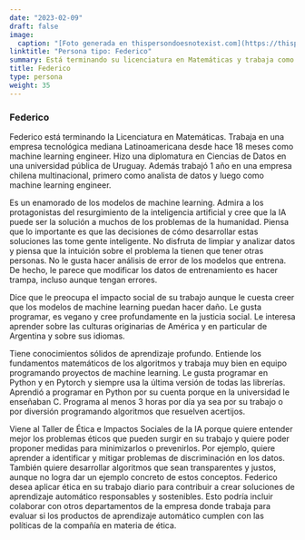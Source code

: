 ```yaml
---
date: "2023-02-09"
draft: false
image:
  caption: "[Foto generada en thispersondoesnotexist.com](https://thispersondoesnotexist.com/)"
linktitle: "Persona tipo: Federico"
summary: Está terminando su licenciatura en Matemáticas y trabaja como ingeniero de aprendizaje automático. Le gusta programar, es vegano y cree profundamente en la justicia social. Cree que la IA puede ser la solución a muchos de los problemas de la humanidad.
title: Federico
type: persona
weight: 35
---
```


### Federico

Federico está terminando la Licenciatura en Matemáticas. Trabaja en una empresa tecnológica mediana Latinoamericana desde hace 18 meses como machine learning engineer. Hizo una diplomatura en Ciencias de Datos en una universidad pública de Uruguay. Además trabajó 1 año en una empresa chilena multinacional, primero como analista de datos y luego como machine learning engineer. 

Es un enamorado de los modelos de machine learning. Admira a los protagonistas del resurgimiento de la inteligencia artificial y cree que la IA puede ser la solución a muchos de los problemas de la humanidad. Piensa que lo importante es que las decisiones de cómo desarrollar estas soluciones las tome gente inteligente. No disfruta de limpiar y analizar datos y piensa que la intuición sobre el problema la tienen que tener otras personas. No le gusta hacer análisis de error de los modelos que entrena. De hecho, le parece que modificar los datos de entrenamiento es hacer trampa, incluso aunque tengan errores. 

Dice que le preocupa el impacto social de su trabajo aunque le cuesta creer que los modelos de machine learning puedan hacer daño. Le gusta programar, es vegano y cree profundamente en la justicia social. Le interesa aprender sobre las culturas originarias de América y en particular de Argentina y sobre sus idiomas. 

Tiene conocimientos sólidos de aprendizaje profundo. Entiende los fundamentos matemáticos de los algoritmos y trabaja muy bien en equipo programando proyectos de machine learning. Le gusta programar en Python y en Pytorch y siempre usa la última versión de todas las librerías. Aprendió a programar en Python por su cuenta porque en la universidad le enseñaban C. Programa al menos 3 horas por día ya sea por su trabajo o por diversión programando algoritmos que resuelven acertijos.

Viene al Taller de Ética e Impactos Sociales de la IA porque quiere entender mejor los problemas éticos que pueden surgir en su trabajo y quiere poder proponer medidas para minimizarlos o prevenirlos. Por ejemplo, quiere aprender a identificar y mitigar problemas de discriminación en los datos. También quiere desarrollar algoritmos que sean transparentes y justos, aunque no logra dar un ejemplo concreto de estos conceptos. Federico desea aplicar ética en su trabajo diario para contribuir a crear soluciones de aprendizaje automático responsables y sostenibles. Esto podría incluir colaborar con otros departamentos de la empresa donde trabaja para evaluar si los productos de aprendizaje automático cumplen con las políticas de la compañía en materia de ética.
